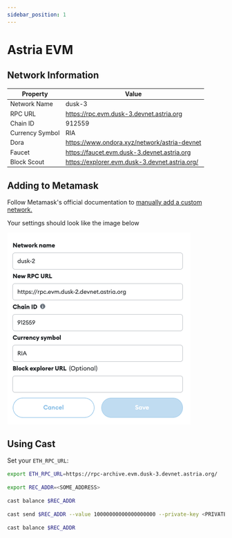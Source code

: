 ```yaml
---
sidebar_position: 1
---
```


# Astria EVM

## Network Information

| Property | Value |
|-----|-----|
| Network Name | dusk-3 |
| RPC URL | <https://rpc.evm.dusk-3.devnet.astria.org> |
| Chain ID | 912559 |
| Currency Symbol | RIA |
| Dora | <https://www.ondora.xyz/network/astria-devnet> |
| Faucet | <https://faucet.evm.dusk-3.devnet.astria.org> |
| Block Scout | <https://explorer.evm.dusk-3.devnet.astria.org/> |

## Adding to Metamask

Follow Metamask's official documentation to [manually add a custom network.](https://support.metamask.io/hc/en-us/articles/360043227612-How-to-add-a-custom-network-RPC#h_01G63GGJ83DGDRCS2ZWXM37CV5)

Your settings should look like the image below

![Metamask](assets/metamask-dusk2.png)

## Using Cast

Set your `ETH_RPC_URL`:

```bash
export ETH_RPC_URL=https://rpc-archive.evm.dusk-3.devnet.astria.org/
```

```bash
export REC_ADDR=<SOME_ADDRESS>
```

```bash
cast balance $REC_ADDR
```

```bash
cast send $REC_ADDR --value 10000000000000000000 --private-key <PRIVATE-KEY>
```

```bash
cast balance $REC_ADDR
```
